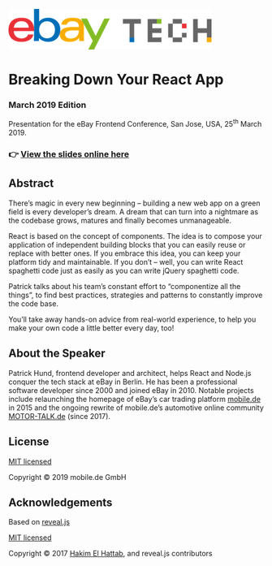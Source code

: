 ![eBay Tech Logo](images/ebay-tech-logo-wide-light-bgr-small.png "eBay Tech Logo")

# Breaking Down Your React App

### March 2019 Edition

Presentation for the eBay Frontend Conference, San Jose, USA, 25<sup>th</sup> March 2019.

### 👉 [View the slides online here](https://technology-ebay-de.github.io/breaking-down-your-react-app-mar2019/)

## Abstract

There’s magic in every new beginning – building a new web app on a green field is every developer’s dream. A 
dream that can turn into a nightmare as the codebase grows, matures and finally becomes unmanageable.

React is based on the concept of components. The idea is to compose your application of independent building 
blocks that you can easily reuse or replace with better ones. If you embrace this idea, you can keep your 
platform tidy and maintainable. If you don’t – well, you can write React spaghetti code just as easily as you 
can write jQuery spaghetti code.

Patrick talks about his team’s constant effort to “componentize all the things”, to find best practices, strategies 
and patterns to constantly improve the code base.

You’ll take away hands-on advice from real-world experience, to help you make your own code a little better 
every day, too!

## About the Speaker

Patrick Hund, frontend developer and architect, helps React and Node.js conquer the tech stack at eBay in Berlin. 
He has been a professional software developer since 2000 and joined eBay in 2010. Notable projects include 
relaunching the homepage of eBay’s car trading platform 
<a href="https://www.mobile.de/">mobile.de</a> in 2015 and the ongoing rewrite of mobile.de’s automotive online 
community <a href="https://www.motor-talk.de/">MOTOR-TALK.de</a> (since 2017).

## License

[MIT licensed](LICENSE)

Copyright © 2019 mobile.de GmbH

## Acknowledgements

Based on <a href="http://lab.hakim.se/reveal-js/#/">reveal.js</a>

[MIT licensed](https://github.com/hakimel/reveal.js/blob/master/LICENSE)

Copyright © 2017 [Hakim El Hattab](http://hakim.se), and reveal.js contributors
